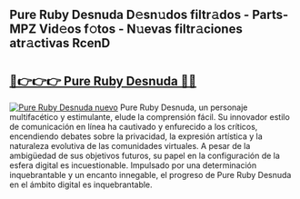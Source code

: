 ## Pure Ruby Desnuda D𝚎sn𝚞dos filtr𝚊dos - Parts-MPZ Vid𝚎os f𝚘tos - N𝚞evas filtr𝚊ciones atr𝚊ctivas RcenD

# <h2><a href="http://mbcmuh.tromn.icu/?c=Pure+Ruby+Desnuda">🔗👉👉👉 Pure Ruby Desnuda 🔗🔗</a></h2>

[![Pure Ruby Desnuda nuevo](https://i.imgur.com/pEAQMta.gif)](http://mbcmuh.tromn.icu/?c=Pure+Ruby+Desnuda)
Pure Ruby Desnuda, un personaje multifacético y estimulante, elude la comprensión fácil. Su innovador estilo de comunicación en línea ha cautivado y enfurecido a los críticos, encendiendo debates sobre la privacidad, la expresión artística y la naturaleza evolutiva de las comunidades virtuales. A pesar de la ambigüedad de sus objetivos futuros, su papel en la configuración de la esfera digital es incuestionable. Impulsado por una determinación inquebrantable y un encanto innegable, el progreso de Pure Ruby Desnuda en el ámbito digital es inquebrantable.
